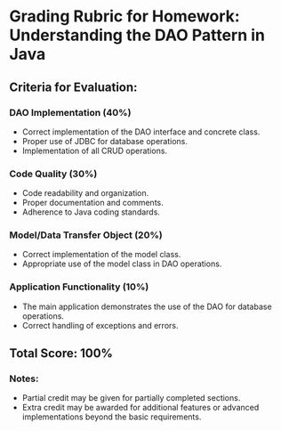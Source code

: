 # Grading Rubric for Homework: Understanding the DAO Pattern in Java

## Criteria for Evaluation:

### DAO Implementation (40%)
- Correct implementation of the DAO interface and concrete class.
- Proper use of JDBC for database operations.
- Implementation of all CRUD operations.

### Code Quality (30%)
- Code readability and organization.
- Proper documentation and comments.
- Adherence to Java coding standards.

### Model/Data Transfer Object (20%)
- Correct implementation of the model class.
- Appropriate use of the model class in DAO operations.

### Application Functionality (10%)
- The main application demonstrates the use of the DAO for database operations.
- Correct handling of exceptions and errors.

## Total Score: 100%

### Notes:
- Partial credit may be given for partially completed sections.
- Extra credit may be awarded for additional features or advanced implementations beyond the basic requirements.
